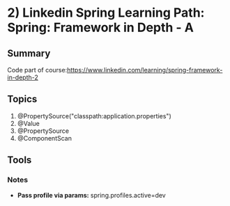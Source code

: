 # 2) Linkedin Spring Learning Path: Spring: Framework in Depth - A
## Summary
Code part of course:https://www.linkedin.com/learning/spring-framework-in-depth-2   

## Topics
1) @PropertySource("classpath:application.properties")
2) @Value
3) @PropertySource
4) @ComponentScan

## Tools


### Notes
* **Pass profile via params:** spring.profiles.active=dev